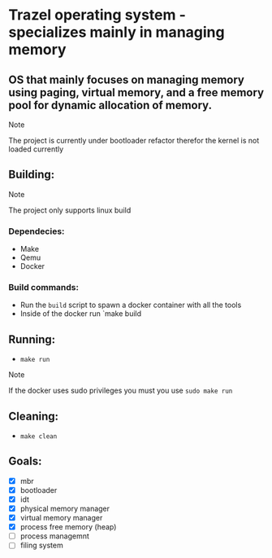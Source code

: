 # Trazel operating system - specializes mainly in managing memory

## OS that mainly focuses on managing memory using paging, virtual memory, and a free memory pool for dynamic allocation of memory.
> [!Note]
> The project is currently under bootloader refactor therefor the kernel is not loaded currently

## Building:
> [!NOTE]
> The project only supports linux build

### Dependecies:
* Make
* Qemu
* Docker

### Build commands:
* Run the `build` script to spawn a docker container with all the tools
* Inside of the docker run `make build

## Running:
* `make run`
> [!NOTE] 
> If the docker uses sudo privileges you must you use `sudo make run`

## Cleaning:
* `make clean`

## Goals:
- [x] mbr
- [x] bootloader
- [x] idt
- [x] physical memory manager
- [x] virtual memory manager
- [x] process free memory (heap)
- [ ] process managemnt
- [ ] filing system
